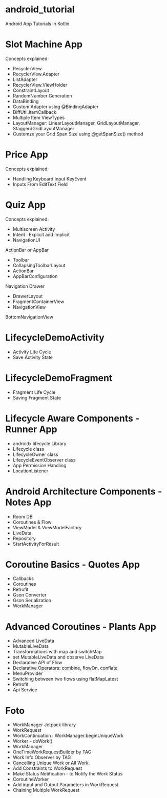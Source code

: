 # android_tutorial
Android App Tutorials in Kotlin. 

# Slot Machine App
Concepts explained: 
- RecyclerView 
- RecyclerView.Adapter
- ListAdapter
- RecyclerView.ViewHolder 
- ConstraintLayout 
- RandomNumber Generation 
- DataBinding 
- Custom Adapter using @BindingAdapter 
- DiffUtil.ItemCallback
- Multiple Item ViewTypes 
- LayoutManager: LinearLayoutManager, GridLayoutManager, StaggerdGridLayoutManager
- Customze your Grid Span Size using @getSpanSize() method 
# Price App 
Concepts explained: 
- Handling Keyboard Input KeyEvent 
- Inputs From EditText Field
# Quiz App 
Concepts explained: 
- Multiscreen Activity 
- Intent : Explicit and Implicit 
- NavigationUI

ActionBar or AppBar 
- Toolbar
- CollapsingToolbarLayout
- ActionBar 
- AppBarConfiguration

Navigation Drawer 
- DrawerLayout
- FragmentContainerView
- NavigationView 

BottomNavigationView


# LifecycleDemoActivity
- Activity Life Cycle 
- Save Activity State 

# LifecycleDemoFragment 
- Fragment Life Cycle 
- Saving Fragment State 

# Lifecycle Aware Components  - Runner App 
- androidx.lifecycle Library 
- Lifecycle class 
- LifecycleOwner class 
- LifecycleEventObserver class 
- App Permission Handling 
- LocationListener

# Android Architecture Components - Notes App
- Room DB 
- Coroutines & Flow 
- ViewModel & ViewModelFactory
- LiveData
- Repository
- StartActivityForResult

# Coroutine Basics - Quotes App
- Callbacks 
- Coroutines 
- Retrofit 
- Gson Converter
- Gson Serialization 
- WorkManager

# Advanced Coroutines - Plants App 
- Advanced LiveData
- MutableLiveData
- Transformations with map and switchMap
- set MutableLiveData and observe LiveData 
- Declarative API of Flow  
- Declarative Operators: combine, flowOn, conflate 
- MenuProvider 
- Switching between two flows using flatMapLatest
- Retrofit 
- Api Service 


# Foto 
- WorkManager Jetpack library
- WorkRequest
- WorkContinuation : WorkManager.beginUniqueWork 
- Worker - doWork()
- WorkManager
- OneTimeWorkRequestBuilder by TAG 
- Work Info Observer by TAG 
- Cancelling Unique Work or All Work.
- Add Constraints to WorkRequest 
- Make Status Notification - to Notify the Work Status 
- CoroutineWorker 
- Add input and Output Parameters in WorkRequest
- Chaining Multiple WorkRequest



